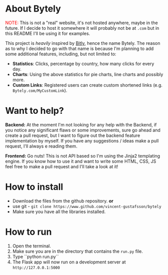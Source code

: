 # About Bytely

<font color='red'>NOTE:</font> This is not a "real" website, it's not hosted anywhere, maybe in the future. If I decide to host it somewhere it will probably not be at ``.com`` but in this README I'll be using it for examples.

This project is *heavily* inspired by [Bitly](https://bitly.com/), hence the name Bytely. The reason as to why I decided to go with that name is because I'm planning to add some additional features, including, but not limited to:

 - **Statistics**: Clicks, percentage by country, how many clicks for every day.
 - **Charts**: Using the above statistics for pie charts, line charts and possibly more.
 - **Custom Links**: Registered users can create custom shortened links  (e.g. `Bytely.com/MyCustomLink`).

# Want to help?
**Backend:**
At the moment I'm not looking for any help with the Backend, if you notice any significant flaws or some improvements, sure go ahead and create a pull request, but I want to figure out the backend feature implementation by myself. If you have any suggestions / ideas make a pull request, I'll always e reading them.

**Frontend:**
Go nuts! This is not API based so I'm using the Jinja2 templating engine. If you know how to use it and want to write some HTML, CSS, JS feel free to make a pull request and I'll take a look at it!

# How to install

 - Download the files from the github repository.
 **or**
 - use git - ``git clone https://www.github.com/vincent-gustafsson/bytely``
 - Make sure you have all the libraries installed.
# How to run

 1. Open the terminal.
 2. Make sure you are in the directory that contains the ``run.py`` file.
 3. Type ``python run.py´´
 4. The Flask app will now run on a development server at ``http://127.0.0.1:5000``

